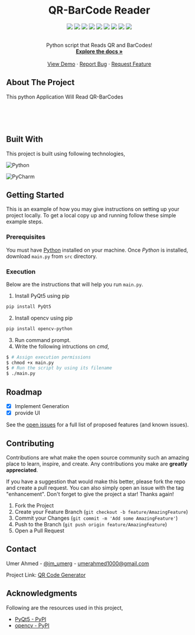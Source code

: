 <div align="center">
  <h1>QR-BarCode Reader</h1>
</div>


<div align="center">
    <img src="https://img.shields.io/github/languages/count/imumer16/QR-BarCode-Reader?label=Languages&style=for-the-badge">
    <img src="https://img.shields.io/github/languages/top/imumer16/QR-BarCode-Reader?style=for-the-badge">
    <img src="https://img.shields.io/github/repo-size/imumer16/QR-BarCode-Reader?style=for-the-badge">
    <img src="https://img.shields.io/github/issues/imumer16/QR-BarCode-Reader?style=for-the-badge">
    <img src="https://img.shields.io/github/issues-pr-closed/imumer16/QR-BarCode-Reader?style=for-the-badge">
    <img src="https://img.shields.io/github/license/imumer16/QR-BarCode-Reader?style=for-the-badge">
    <img src="https://img.shields.io/github/forks/imumer16/QR-BarCode-Reader?style=for-the-badge">
    <img src="https://img.shields.io/github/stars/imumer16/QR-BarCode-Reader?style=for-the-badge">
    <img src="https://img.shields.io/github/last-commit/imumer16/QR-BarCode-Reader?style=for-the-badge">
</div>


<br />
<div align="center">
  <p align="center">
    Python script that Reads QR and BarCodes!
    <br />
    <a href="https://github.com/imumer16/QR-BarCode-Reader"><strong>Explore the docs »</strong></a>
    <br />
    <br />
    <a href="https://github.comimumer16/QR-BarCode-Reader/App">View Demo</a>
    ·
    <a href="https://github.com/imumer16/QR-BarCode-Reader/issues">Report Bug</a>
    ·
    <a href="https://github.com/imumer16/QR-BarCode-Reader/pulls">Request Feature</a>
  </p>
</div>


## About The Project


This python Application Will Read QR-BarCodes

<br>

<div align="center">
  <img width=auto height=auto src="">
  <br>
  <br>
  <img width=auto height=auto src="">
</div>

<br>


## Built With

This project is built using following technologies,

![Python](https://img.shields.io/badge/python-3670A0?style=for-the-badge&logo=python&logoColor=ffdd54)

![PyCharm](https://img.shields.io/badge/pycharm-143?style=for-the-badge&logo=pycharm&logoColor=black&color=black&labelColor=green)


## Getting Started

This is an example of how you may give instructions on setting up your project locally.
To get a local copy up and running follow these simple example steps.

### Prerequisites

You must have [Python](https://www.python.org/downloads/) installed on your machine. Once *Python* is installed, download `main.py` from `src` directory. 


### Execution

Below are the instructions that will help you run `main.py`.

1. Install PyQt5 using pip
```sh
pip install PyQt5
```
2. Install opencv using pip
```sh
pip install opencv-python
```
3. Run command prompt.
4. Write the following intructions on _cmd_,
```sh
$ # Assign execution permissions
$ chmod +x main.py
$ # Run the script by using its filename
$ ./main.py
```


## Roadmap

- [x] Implement Generation
- [x] provide UI

See the [open issues](https://github.com/imumer16/QR-BarCode-Reader/issues) for a full list of proposed features (and known issues).


## Contributing

Contributions are what make the open source community such an amazing place to learn, inspire, and create. Any contributions you make are **greatly appreciated**.

If you have a suggestion that would make this better, please fork the repo and create a pull request. You can also simply open an issue with the tag "enhancement".
Don't forget to give the project a star! Thanks again!

1. Fork the Project
2. Create your Feature Branch (`git checkout -b feature/AmazingFeature`)
3. Commit your Changes (`git commit -m 'Add some AmazingFeature'`)
4. Push to the Branch (`git push origin feature/AmazingFeature`)
5. Open a Pull Request


## Contact

Umer Ahmed - [@im_umerg](https://instagram.com/im_umerg) - umerahmed1000@gmail.com

Project Link: [QR Code Generator](https://github.com/imumer16/QR-BarCode-Reader)


## Acknowledgments

Following are the resources used in this project,

* [PyQt5 - PyPI](https://pypi.org/project/PyQt5/)
* [opencv - PyPI](https://pypi.org/project/opencv-python/)
